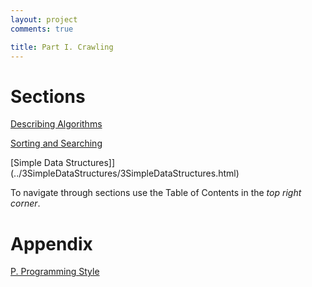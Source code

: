 ```yaml
---
layout: project
comments: true

title: Part I. Crawling 
---
```


# Sections
 
[Describing Algorithms](../1DescribingAlgorithms/1DescribingAlgorithms.html)

[Sorting and Searching](../2SortingAndSearching/2SortingAndSearching.html)

[Simple Data Structures]](../3SimpleDataStructures/3SimpleDataStructures.html)

To navigate through sections use the Table of Contents in the *top right corner*.

# Appendix

[P. Programming Style](../Appendix/P.ProgrammingStyle.html)




